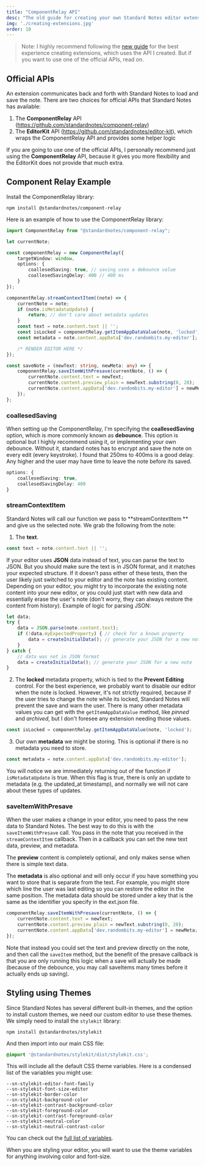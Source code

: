 ```yaml
---
title: "ComponentRelay API"
desc: "The old guide for creating your own Standard Notes editor extensions, using the ComponentRelay API"
img: './creating-extensions.jpg'
order: 10
---
```


> Note: I highly recommend following the [new guide](/standard-notes/creating-extensions) for the best experience creating extensions, which uses the API I created. But if you want to use one of the official APIs, read on.

## Official APIs

An extension communicates back and forth with Standard Notes to load and save the note.
There are two choices for official APIs that Standard Notes has available:

1. The **ComponentRelay** API (https://github.com/standardnotes/component-relay)
2. The **EditorKit** API (https://github.com/standardnotes/editor-kit), which wraps the ComponentRelay API and provides some helper logic

If you are going to use one of the official APIs, I personally recommend just using the **ComponentRelay** API, because it gives you more flexibility and the EditorKit does not provide that much extra.

## Component Relay Example

Install the ComponentRelay library:

```
npm install @standardnotes/component-relay
```

Here is an example of how to use the ComponentRelay library:

```typescript
import ComponentRelay from "@standardnotes/component-relay";

let currentNote;

const componentRelay = new ComponentRelay({
    targetWindow: window,
    options: {
        coallesedSaving: true, // saving uses a debounce value
        coallesedSavingDelay: 400 // 400 ms
    }
});

componentRelay.streamContextItem((note) => {
    currentNote = note;
    if (note.isMetadataUpdate) {
        return; // don't care about metadata updates
    }
    const text = note.content.text || '';
    const isLocked = componentRelay.getItemAppDataValue(note, 'locked');
    const metadata = note.content.appData['dev.randombits.my-editor'];

    /* RENDER EDITOR HERE */
});

const saveNote = (newText: string, newMeta: any) => {
    componentRelay.saveItemWithPresave(currentNote, () => {
        currentNote.content.text = newText;
        currentNote.content.preview_plain = newText.substring(0, 20);
        currentNote.content.appData['dev.randombits.my-editor'] = newMeta;
    });
};
```

### coallesedSaving

When setting up the ComponentRelay, I'm specifying the **coallesedSaving** option, which is more commonly known as **debounce**. This option is optional but I highly recommend using it, or implementing your own debounce.
Without it, standard notes has to encrypt and save the note on every edit (every keystroke). I found that 250ms to 400ms is a good delay. Any higher and the user may have time to leave the note before its saved.

```typescript
options: {
    coallesedSaving: true,
    coallesedSavingDelay: 400
}
```

### streamContextItem

Standard Notes will call our function we pass to **streamContextItem
** and give us the selected note. We grab the following from the note:

1. The **text**.

```javascript
const text = note.content.text || '';
```

If your editor uses **JSON** data instead of text, you can parse the text to JSON.
But you should make sure the text is in JSON format, and it matches your expected structure.
If it doesn't pass either of these tests, then the user likely just switched to your editor and the note has existing content.
Depending on your editor, you might try to incorporate the existing note content into your new editor, or you could just start with new data and essentially erase the user's note (don't worry, they can always restore the content from history).
Example of logic for parsing JSON:

```javascript
let data;
try {
    data = JSON.parse(note.content.text);
    if (!data.myExpectedProperty) { // check for a known property
        data = createInitialData(); // generate your JSON for a new note
    }
} catch {
    // data was not in JSON format
    data = createInitialData(); // generate your JSON for a new note
}
```

2. The **locked** metadata property, which is tied to the **Prevent Editing** control. For the best experience, we probably want to disable our editor when the note is locked.
   However, it's not strictly required, because if the user tries to change the note while its locked, Standard Notes will prevent the save and warn the user.
   There is many other metadata values you can get with the `getItemAppDataValue` method, like *pinned* and
   *archived*, but I don't foresee any extension needing those values.

```javascript
const isLocked = componentRelay.getItemAppDataValue(note, 'locked');
```

3. Our own **metadata** we might be storing. This is optional if there is no metadata you need to store.

```javascript
const metadata = note.content.appData['dev.randombits.my-editor'];
```

You will notice we are immediately returning out of the function if `isMetadataUpdate` is true.
When this flag is true, there is only an update to metadata (e.g. the updated_at timestamp), and normally we will not care about these types of updates.

### saveItemWithPresave

When the user makes a change in your editor, you need to pass the new data to Standard Notes.
The best way to do this is with the `saveItemWithPresave` call.
You pass in the note that you received in the `streamContextItem` callback.
Then in a callback you can set the new text data, preview, and metadata.

The **preview** content is completely optional, and only makes sense when there is simple text data.

The **metadata** is also optional and will only occur if you have something you want to store that is separate from the text.
For example, you might store which line the user was last editing so you can restore the editor in the same position.
The metadata data should be stored under a key that is the same as the identifier you specify in the ext.json file.

```javascript
componentRelay.saveItemWithPresave(currentNote, () => {
    currentNote.content.text = newText;
    currentNote.content.preview_plain = newText.substring(0, 20);
    currentNote.content.appData['dev.randombits.my-editor'] = newMeta;
});
```

Note that instead you could set the text and preview directly on the note, and then call the `saveItem` method,
but the benefit of the presave callback is that you are only running this logic when a save will actually be made (because of the debounce, you may call saveItems many times before it actually ends up saving).

## Styling using Themes

Since Standard Notes has several different built-in themes, and the option to install custom themes,
we need our custom editor to use these themes. We simply need to install the `stylekit` library:

```
npm install @standardnotes/stylekit
```

And then import into our main CSS file:

```css
@import '@standardnotes/stylekit/dist/stylekit.css';
```

This will include all the default CSS theme variables. Here is a condensed list of the variables you might use:

```
--sn-stylekit-editor-font-family
--sn-stylekit-font-size-editor
--sn-stylekit-border-color
--sn-stylekit-background-color
--sn-stylekit-contrast-background-color
--sn-stylekit-foreground-color
--sn-stylekit-contrast-foreground-color
--sn-stylekit-neutral-color
--sn-stylekit-neutral-contrast-color
```

You can check out the [full list of variables](https://github.com/standardnotes/StyleKit/blob/main/src/css/main.scss).

When you are styling your editor, you will want to use the theme variables for anything involving color and font-size.
